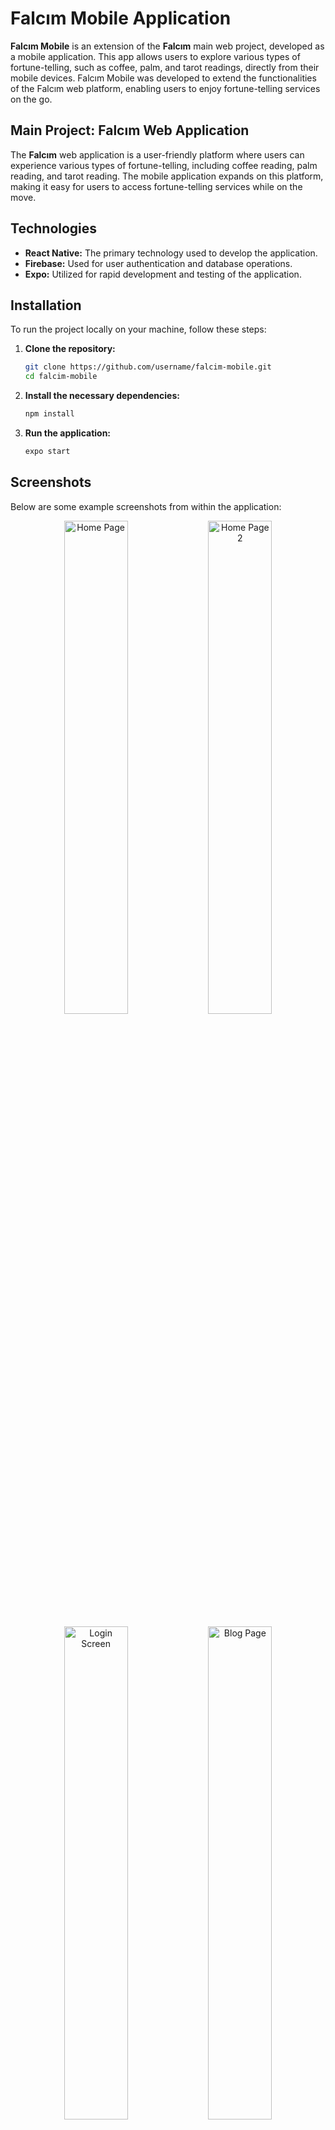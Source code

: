 # Falcım Mobile Application

**Falcım Mobile** is an extension of the **Falcım** main web project, developed as a mobile application. This app allows users to explore various types of fortune-telling, such as coffee, palm, and tarot readings, directly from their mobile devices. Falcım Mobile was developed to extend the functionalities of the Falcım web platform, enabling users to enjoy fortune-telling services on the go.

## Main Project: Falcım Web Application

The **Falcım** web application is a user-friendly platform where users can experience various types of fortune-telling, including coffee reading, palm reading, and tarot reading. The mobile application expands on this platform, making it easy for users to access fortune-telling services while on the move.

## Technologies

- **React Native:** The primary technology used to develop the application.
- **Firebase:** Used for user authentication and database operations.
- **Expo:** Utilized for rapid development and testing of the application.

## Installation

To run the project locally on your machine, follow these steps:

1. **Clone the repository:**
   ```bash
   git clone https://github.com/username/falcim-mobile.git
   cd falcim-mobile
   ```

2. **Install the necessary dependencies:**
   ```bash
   npm install
   ```

3. **Run the application:**
   ```bash
   expo start
   ```

## Screenshots

Below are some example screenshots from within the application:

<p align="center">
  <img src="https://firebasestorage.googleapis.com/v0/b/chat-api-aa04a.appspot.com/o/mobile%2Ffalcim-anasayfa.jpeg?alt=media&token=0f3a0c2d-59cb-4141-831c-e13060d0c9d8" alt="Home Page" width="45%"/>
  <img src="https://firebasestorage.googleapis.com/v0/b/chat-api-aa04a.appspot.com/o/mobile%2Ffalcim-anasayfa2.jpeg?alt=media&token=8012faa5-3ae5-4c2f-a9f2-f413efb3777a" alt="Home Page 2" width="45%"/>
</p>

<p align="center">
  <img src="https://firebasestorage.googleapis.com/v0/b/chat-api-aa04a.appspot.com/o/mobile%2Ffalcim-giris.jpeg?alt=media&token=0ee080af-abf1-48ba-8195-5bae7f20695d" alt="Login Screen" width="45%"/>
  <img src="https://firebasestorage.googleapis.com/v0/b/chat-api-aa04a.appspot.com/o/mobile%2Ffalcim-blog.jpeg?alt=media&token=4c38e3d9-60b7-446a-9aed-20345bcce4d4" alt="Blog Page" width="45%"/>
</p>

<p align="center">
  <img src="https://firebasestorage.googleapis.com/v0/b/chat-api-aa04a.appspot.com/o/mobile%2Ffalcim-yardim.jpeg?alt=media&token=b84f4607-f9a0-460b-bd22-dbc59176828f" alt="Help Page" width="45%"/>
</p>

## Contribution

If you would like to contribute, please create a `pull request` or contact me at [afnamal@hotmail.com](mailto:afnamal@hotmail.com) if you have any questions.

## Status

This project is still under development. More features will be added, and existing functionalities will be improved.
